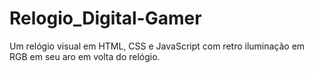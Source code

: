 # Relogio_Digital-Gamer
Um relógio visual em HTML, CSS e JavaScript com retro iluminação em RGB em seu aro em volta do relógio.
